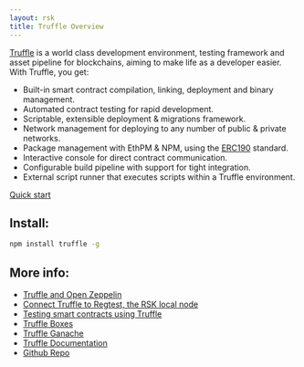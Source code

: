 ```yaml
---
layout: rsk
title: Truffle Overview
---
```


[Truffle](https://www.trufflesuite.com/) is a world class development environment, testing framework and asset pipeline for blockchains, aiming to make life as a developer easier. With Truffle, you get:

* Built-in smart contract compilation, linking, deployment and binary management.
* Automated contract testing for rapid development.
* Scriptable, extensible deployment & migrations framework.
* Network management for deploying to any number of public & private networks.
* Package management with EthPM & NPM, using the [ERC190](https://github.com/ethereum/EIPs/issues/190) standard.
* Interactive console for direct contract communication.
* Configurable build pipeline with support for tight integration.
* External script runner that executes scripts within a Truffle environment.

<a href="/quick-start/" class="green-button">Quick start</a>

## Install:

```bash
npm install truffle -g
```

## More info:

- [Truffle and Open Zeppelin](/tutorials/ethereum-devs/setup-truffle-oz)
- [Connect Truffle to Regtest, the RSK local node](/tutorials/ethereum-devs/truffle-regtest/)
- [Testing smart contracts using Truffle](/tutorials/ethereum-devs/truffle-test/)
- [Truffle Boxes](/tools/truffle/boxes)
- [Truffle Ganache](/tools/truffle/ganache)
- [Truffle Documentation](https://www.trufflesuite.com/docs)
- [Github Repo](https://github.com/trufflesuite/truffle)
